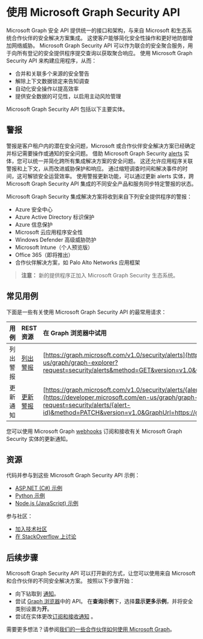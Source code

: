 # <a name="use-the-microsoft-graph-security-api"></a>使用 Microsoft Graph Security API

Microsoft Graph 安全 API 提供统一的接口和架构，与来自 Microsoft 和生态系统合作伙伴的安全解决方案集成。 这使客户能够简化安全性操作和更好地防御增加网络威胁。 Microsoft Graph Security API 可以作为联合的安全聚合服务，用于向所有登记的安全提供程序提交查询以获取聚合响应。 使用 Microsoft Graph Security API 来构建应用程序，从而：

- 合并和关联多个来源的安全警告
- 解除上下文数据锁定来告知调查
- 自动化安全操作以提高效率
- 提供安全数据的可见性，以启用主动风险管理

Microsoft Graph Security API 包括以下主要实体。

## <a name="alerts"></a>警报

警报是客户租户内的潜在安全问题，Microsoft 或合作伙伴安全解决方案已经确定并标记需要操作或通知的安全问题。 借助 Microsoft Graph Security [alerts](alert.md) 实体，您可以统一并简化跨所有集成解决方案的安全问题。 这还允许应用程序关联警报和上下文，从而改进威胁保护和响应。 通过缩短调查时间和解决事件的时间，这可解锁安全运营效率。 使用警报更新功能，可以通过更新 alerts 实体，跨 Microsoft Graph Security API 集成的不同安全产品和服务同步特定警报的状态。 [ ](alert.md)

Microsoft Graph Security 集成解决方案将收到来自下列安全提供程序的警报：

- Azure 安全中心
- Azure Active Directory 标识保护
- Azure 信息保护
- Microsoft 云应用程序安全性
- Windows Defender 高级威胁防护
- Microsoft Intune（个人预览版）
- Office 365（即将推出）
- 合作伙伴解决方案，如 Palo Alto Networks 应用框架

> **注意：** 新的提供程序正加入 Microsoft Graph Security 生态系统。

## <a name="common-use-cases"></a>常见用例

下面是一些有关使用 Microsoft Graph Security API 的最常用请求：

| **用例**   | **REST 资源** | **在 Graph 浏览器中试用** |
|:---------------|:--------|:----------|
| 列出警报 | [列出警报](../api/alert_list.md) | [https://graph.microsoft.com/v1.0/security/alerts](https://developer.microsoft.com/en-us/graph/graph-explorer?request=security/alerts&method=GET&version=v1.0&GraphUrl=https://graph.microsoft.com) |
| 更新通知 | [更新警报](../api/alert_update.md) | [https://graph.microsoft.com/v1.0/security/alerts/{alert-id}](https://developer.microsoft.com/en-us/graph/graph-explorer?request=security/alerts/{alert-id}&method=PATCH&version=v1.0&GraphUrl=https://graph.microsoft.com) |

您可以使用 Microsoft Graph [webhooks](../../../concepts/webhooks.md) 订阅和接收有关 Microsoft Graph Security 实体的更新通知。

## <a name="resources"></a>资源

代码并参与到这些 Microsoft Graph Security API 示例：

- [ASP.NET (C#) 示例](https://github.com/microsoftgraph/aspnet-security-api-sample)
- [Python 示例](https://github.com/microsoftgraph/python-security-rest-sample)
- [Node.js (JavaScript) 示例](https://github.com/microsoftgraph/nodejs-security-sample)

参与社区：

- [加入技术社区](https://aka.ms/graphsecuritycommunity)
- [在 StackOverflow 上讨论](https://stackoverflow.com/questions/tagged/microsoft-graph-security)

## <a name="next-steps"></a>后续步骤

Microsoft Graph Security API 可以打开新的方式，让您可以使用来自 Microsoft 和合作伙伴的不同安全解决方案。 按照以下步骤开始：

- 向下钻取到 [通知](alert.md)。
- 尝试 [Graph 浏览器](https://developer.microsoft.com/graph/graph-explorer)中的 API。 在**查询示例**下，选择**显示更多示例**，并将安全类别设置为**开**。
- 尝试在实体更改[订阅和接收通知](../../../concepts/webhooks.md) 。

需要更多想法？请参阅[我们的一些合作伙伴如何使用 Microsoft Graph](https://developer.microsoft.com/graph/graph/examples#partners)。
